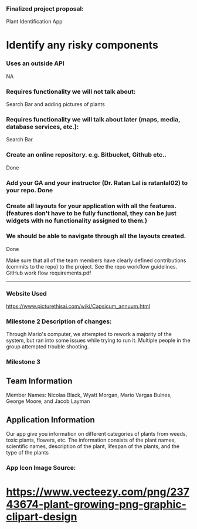 ### Finalized project proposal:
Plant Identification App

# Identify any risky components
### Uses an outside API 
NA

### Requires functionality we will not talk about: 
Search Bar and adding pictures of plants

### Requires functionality we will talk about later (maps, media, database services, etc.): 
Search Bar

### Create an online repository. e.g. Bitbucket, Github etc.. 
Done

### Add your GA and your instructor (Dr. Ratan Lal is ratanlal02) to your repo. Done

### Create all layouts for your application with all the features. (features don't have to be fully functional, they can be just widgets with no functionality assigned to them.)
### We should be able to navigate through all the layouts created.
Done

Make sure that all of the team members have clearly defined contributions (commits to the repo) to the project.  See the repo workflow guidelines. GitHub work flow requirements.pdf

---

### Website Used
https://www.picturethisai.com/wiki/Capsicum_annuum.html

### Milestone 2 Description of changes:
Through Mario's computer, we attempted to rework a majority of the system, but ran into some issues while trying to run it. Multiple people in the group attempted trouble shooting.


### Milestone 3
## Team Information
Member Names: Nicolas Black, Wyatt Morgan, Mario Vargas Bulnes, George Moore, and Jacob Layman
## Application Information
Our app give you information on different categories of plants from weeds, toxic plants, flowers, etc. The information consists of the plant names, scientific names, description of the plant, lifespan of the plants, and the type of the plants

### App Icon Image Source:
# https://www.vecteezy.com/png/23743674-plant-growing-png-graphic-clipart-design 

